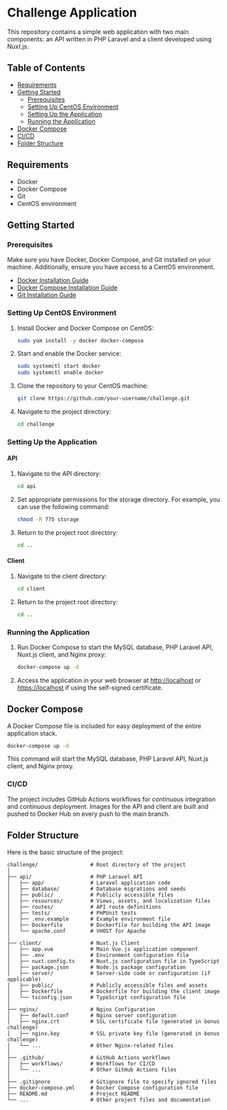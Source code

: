 
# Challenge Application

This repository contains a simple web application with two main components: an API written in PHP Laravel and a client developed using Nuxt.js.

## Table of Contents

- [Requirements](#requirements)
- [Getting Started](#getting-started)
  - [Prerequisites](#prerequisites)
  - [Setting Up CentOS Environment](#setting-up-centos-environment)
  - [Setting Up the Application](#setting-up-the-application)
  - [Running the Application](#running-the-application)
- [Docker Compose](#docker-compose)
- [CI/CD](#cicd)
- [Folder Structure](#folder-structure)

## Requirements

- Docker
- Docker Compose
- Git
- CentOS environment

## Getting Started

### Prerequisites

Make sure you have Docker, Docker Compose, and Git installed on your machine. Additionally, ensure you have access to a CentOS environment.

- [Docker Installation Guide](https://docs.docker.com/get-docker/)
- [Docker Compose Installation Guide](https://docs.docker.com/compose/install/)
- [Git Installation Guide](https://git-scm.com/book/en/v2/Getting-Started-Installing-Git)

### Setting Up CentOS Environment

1. Install Docker and Docker Compose on CentOS:

    ```bash
    sudo yum install -y docker docker-compose
    ```

2. Start and enable the Docker service:

    ```bash
    sudo systemctl start docker
    sudo systemctl enable docker
    ```

3. Clone the repository to your CentOS machine:

    ```bash
    git clone https://github.com/your-username/challenge.git
    ```

4. Navigate to the project directory:

    ```bash
    cd challenge
    ```

### Setting Up the Application

#### API

1. Navigate to the API directory:

    ```bash
    cd api
    ```
2. Set appropriate permissions for the storage directory. For example, you can use the following command:

    ```bash
    chmod -R 775 storage
    ```

3. Return to the project root directory:

    ```bash
    cd ..
    ```

#### Client

1. Navigate to the client directory:

    ```bash
    cd client
    ```
2. Return to the project root directory:

    ```bash
    cd ..
    ```

### Running the Application

1. Run Docker Compose to start the MySQL database, PHP Laravel API, Nuxt.js client, and Nginx proxy:

    ```bash
    docker-compose up -d
    ```

2. Access the application in your web browser at [http://localhost](http://localhost:3000) or [https://localhost](https://localhost) if using the self-signed certificate.

## Docker Compose

A Docker Compose file is included for easy deployment of the entire application stack.

```bash
docker-compose up -d
```
This command will start the MySQL database, PHP Laravel API, Nuxt.js client, and Nginx proxy.

### CI/CD
The project includes GitHub Actions workflows for continuous integration and continuous deployment. Images for the API and client are built and pushed to Docker Hub on every push to the main branch.

## Folder Structure

Here is the basic structure of the project:

```plaintext
challenge/                 # Root directory of the project
│
├── api/                   # PHP Laravel API
│   ├── app/               # Laravel application code
│   ├── database/          # Database migrations and seeds
│   ├── public/            # Publicly accessible files
│   ├── resources/         # Views, assets, and localization files
│   ├── routes/            # API route definitions
│   ├── tests/             # PHPUnit tests
│   ├── .env.example       # Example environment file
│   ├── Dockerfile         # Dockerfile for building the API image
│   └── apache.conf        # VHOST for Apache
│
├── client/                # Nuxt.js Client
│   ├── app.vue            # Main Vue.js application component
│   ├── .env               # Environment configuration file
│   ├── nuxt.config.ts     # Nuxt.js configuration file in TypeScript
│   ├── package.json       # Node.js package configuration
│   ├── server/            # Server-side code or configuration (if applicable)
│   ├── public/            # Publicly accessible files and assets
│   ├── Dockerfile         # Dockerfile for building the client image
│   └── tsconfig.json      # TypeScript configuration file
│
├── nginx/                 # Nginx Configuration
│   ├── default.conf       # Nginx server configuration
│   ├── nginx.crt          # SSL certificate file (generated in bonus challenge)
│   ├── nginx.key          # SSL private key file (generated in bonus challenge)
│   └── ...                # Other Nginx-related files
│
├── .github/               # GitHub Actions workflows
│   ├── workflows/         # Workflows for CI/CD
│   └── ...                # Other GitHub Actions files
│
├── .gitignore             # Gitignore file to specify ignored files
├── docker-compose.yml     # Docker Compose configuration file
├── README.md              # Project README
└── ...                    # Other project files and documentation

